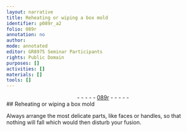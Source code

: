 ```yaml
---
layout: narrative
title: Reheating or wiping a box mold
identifier: p089r_a2
folio: 089r
annotation: no
author:
mode: annotated
editor: GR8975 Seminar Participants
rights: Public Domain
purposes: []
activities: []
materials: []
tools: []
---
```


 <div class="folio" align="center">- - - - - <a href="http://gallica.bnf.fr/ark:/12148/btv1b10500001g/f183.image" target="_blank">089r</a> - - - - - </div> 
## Reheating or wiping a box mold

 
 Always arrange the most delicate parts, like faces or handles, so that nothing will fall which would then disturb your fusion. 
 